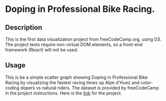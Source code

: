 # Doping in Professional Bike Racing.

## Description
This is the first data visualization project from freeCodeCamp.org, using D3. The project tests require non-virtual DOM elements, so a front-end framework (React) will not be used.  

## Usage
This is be a simple scatter graph showing Doping in Professional Bike Racing by visualizing the fastest racing times up Alpe d'Huez and color-coding dopers vs natural riders. The dataset is provided by freeCodeCamp in the project instructions. Here is the [link](https://learn.freecodecamp.org/data-visualization/data-visualization-projects/visualize-data-with-a-scatterplot-graph) for the project.
